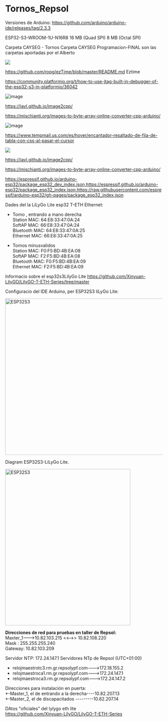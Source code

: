 # Tornos_Repsol

Versiones de Arduino:
https://github.com/arduino/arduino-ide/releases/tag/2.3.3

ESP32-S3-WROOM-1U-N16R8 16 MB (Quad SPI) 8 MB (Octal SPI)

Carpeta CAYSEG - Tornos
Carpeta CAYSEG Programacion-FINAL  son las carpetas aportadas por el Alberto
   <p align="left" width="200" height="200">
   <img src="https://img.shields.io/badge/STATUS-EN%20DESAROLLO-green">
   </p>
   
https://github.com/ropg/ezTime/blob/master/README.md    Eztime

https://community.platformio.org/t/how-to-use-jtag-built-in-debugger-of-the-esp32-s3-in-platformio/36042

![image](https://github.com/user-attachments/assets/4a6abd4d-e9ba-42c2-889f-5f19a6d9fa09)

https://javl.github.io/image2cpp/

https://mischianti.org/images-to-byte-array-online-converter-cpp-arduino/

![image](https://github.com/user-attachments/assets/f3b7dc4e-2405-4504-bd81-8fd9c0f84e7c)


https://www.tempmail.us.com/es/hover/encantador-resaltado-de-fila-de-tabla-con-css-al-pasar-el-cursor

   <p align="left" width="100" height="100">
      <image src="https://github.com/user-attachments/assets/4ce2139b-1465-4b13-a4a1-10e05cf591e9">
   </p>


   https://javl.github.io/image2cpp/

   https://mischianti.org/images-to-byte-array-online-converter-cpp-arduino/

https://espressif.github.io/arduino-esp32/package_esp32_dev_index.json,https://espressif.github.io/arduino-esp32/package_esp32_index.json,https://raw.githubusercontent.com/espressif/arduino-esp32/gh-pages/package_esp32_index.json

Dades del la LiLyGo Lite esp32 T-ETH  Ethernet:
   * Torno , entrando a mano derecha  
Station MAC:   64:E8:33:47:0A:24  
SoftAP MAC:    66:E8:33:47:0A:24  
Bluetooth MAC: 64:E8:33:47:0A:25  
Ethernet MAC:  66:E8:33:47:0A:25  

   * Tornos minusvalidos  
Station MAC:   F0:F5:BD:4B:EA:08  
SoftAP MAC:    F2:F5:BD:4B:EA:08  
Bluetooth MAC: F0:F5:BD:4B:EA:09  
Ethernet MAC:  F2:F5:BD:4B:EA:09  

Informacio sobre el esp32s3LilyGo Lite
https://github.com/Xinyuan-LilyGO/LilyGO-T-ETH-Series/tree/master

Configuracio del IDE Arduino, per ESP32S3 liLyGo Lite:
   <p align="left" width="110px">
   <image src="https://github.com/user-attachments/assets/a8ab2b0b-f97c-490a-87f8-a10f307a48b4" alt="ESP32S3" width="700" height="500">
   <p align="left">

Diagram ESP32S3-LiLyGo Lite.
   <p align="left" width="110px">
   <image src="https://github.com/user-attachments/assets/66b8365d-7e4c-48a4-908e-f8c7d9a07025" alt="ESP32S3" width="400" height="500">
   <p align="left">


**Direcciones de red para pruebas en taller de Repsol:**  
Maxter_1--->10.82.103.215  <<-->> 10.82.108.220  
Mask : 255.255.255.240  
Gateway: 10.82.103.209  

Servidor NTP: 172.24.147.1 
Servidores NTp de Repsol (UTC+01:00)
   * relojmaestrotc3.rm.gr.repsolypf.com--->172.18.155.2
   * relojmaestroca1.rm.gr.repsolypf.com--->172.24.147.1
   * relojmaestroca3.rm.gr.repsolypf.com--->172.24.147.2

Direcciones para instalación en puerta:  
*-Master_1, el de entrando a la derecha----10.82.207.13  
*-Master_2, el de discapacitados  ---------10.82.207.14  

DAtos "oficiales" del lylygo eth lite  
https://github.com/Xinyuan-LilyGO/LilyGO-T-ETH-Series  

